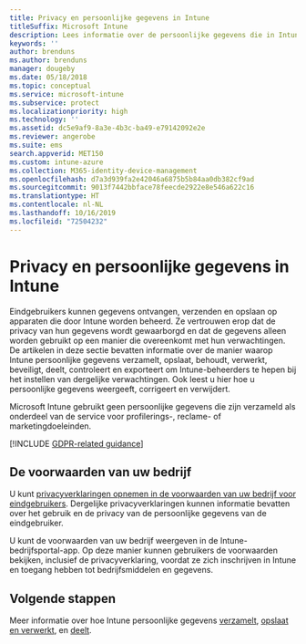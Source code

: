 ```yaml
---
title: Privacy en persoonlijke gegevens in Intune
titleSuffix: Microsoft Intune
description: Lees informatie over de persoonlijke gegevens die in Intune worden verzameld en verwerkt.
keywords: ''
author: brenduns
ms.author: brenduns
manager: dougeby
ms.date: 05/18/2018
ms.topic: conceptual
ms.service: microsoft-intune
ms.subservice: protect
ms.localizationpriority: high
ms.technology: ''
ms.assetid: dc5e9af9-8a3e-4b3c-ba49-e79142092e2e
ms.reviewer: angerobe
ms.suite: ems
search.appverid: MET150
ms.custom: intune-azure
ms.collection: M365-identity-device-management
ms.openlocfilehash: d7a3d939fa2e42046a6875b5b84aa0db382cf9ad
ms.sourcegitcommit: 9013f7442bbface78feecde2922e8e546a622c16
ms.translationtype: HT
ms.contentlocale: nl-NL
ms.lasthandoff: 10/16/2019
ms.locfileid: "72504232"
---
```

# <a name="privacy-and-personal-data-in-intune"></a>Privacy en persoonlijke gegevens in Intune

Eindgebruikers kunnen gegevens ontvangen, verzenden en opslaan op apparaten die door Intune worden beheerd. Ze vertrouwen erop dat de privacy van hun gegevens wordt gewaarborgd en dat de gegevens alleen worden gebruikt op een manier die overeenkomt met hun verwachtingen. De artikelen in deze sectie bevatten informatie over de manier waarop Intune persoonlijke gegevens verzamelt, opslaat, behoudt, verwerkt, beveiligt, deelt, controleert en exporteert om Intune-beheerders te hepen bij het instellen van dergelijke verwachtingen. Ook leest u hier hoe u persoonlijke gegevens weergeeft, corrigeert en verwijdert.

Microsoft Intune gebruikt geen persoonlijke gegevens die zijn verzameld als onderdeel van de service voor profilerings-, reclame- of marketingdoeleinden.

[!INCLUDE [GDPR-related guidance](../includes/gdpr-dsr-and-stp-note.md)]

## <a name="your-company-terms-and-conditions"></a>De voorwaarden van uw bedrijf

U kunt [privacyverklaringen opnemen in de voorwaarden van uw bedrijf voor eindgebruikers](../apps/company-portal-app.md). Dergelijke privacyverklaringen kunnen informatie bevatten over het gebruik en de privacy van de persoonlijke gegevens van de eindgebruiker.

U kunt de voorwaarden van uw bedrijf weergeven in de Intune-bedrijfsportal-app. Op deze manier kunnen gebruikers de voorwaarden bekijken, inclusief de privacyverklaring, voordat ze zich inschrijven in Intune en toegang hebben tot bedrijfsmiddelen en gegevens.

## <a name="next-steps"></a>Volgende stappen

Meer informatie over hoe Intune persoonlijke gegevens [verzamelt](privacy-data-collect.md), [opslaat en verwerkt](privacy-data-store-process.md), en [deelt](privacy-data-secure-share.md). 

